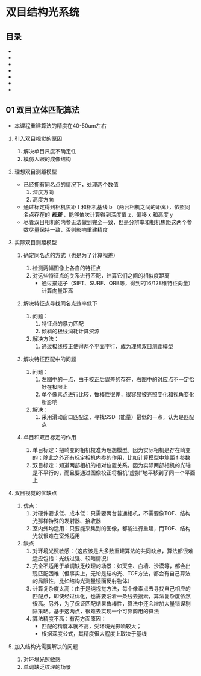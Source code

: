 # 双目结构光系统


## 目录
- []()
- []()
- []()
- []()
- []()
- []()
- []()


## 01 双目立体匹配算法
- 本课程重建算法的精度在40-50um左右

1. 引入双目视觉的原因
    1. 解决单目尺度不确定性
    1. 模仿人眼的成像结构

1. 理想双目测距模型
    - 已经拥有同名点的情况下，处理两个数值
        1. 深度方向
        1. 高度方向
    - 通过标定得到相机焦距 f 和相机基线 b （两台相机之间的距离），依照同名点存在的 ***视差*** ，能够依次计算得到深度值 z，偏移 x 和高度 y
    - 尽管双目相机的内参无法做到完全一致，但是分辨率和相机焦距这两个参数尽量保持一致，否则影响重建精度

1. 实际双目测距模型
    1. 确定同名点的方式（也是为了计算视差）
        1. 检测两幅图像上各自的特征点
        1. 对这些特征点的关系进行匹配，计算它们之间的相似度距离
            - 通过描述子（SIFT、SURF、ORB等，得到的16/128维特征向量）计算向量距离

    1. 解决特征点寻找同名点效率低下
        1. 问题：
            1. 特征点的暴力匹配
            1. 倾斜的极线消耗计算资源
        1. 解决方法：
            1. 通过极线校正使得两个平面平行，成为理想双目测距模型

    1. 解决特征匹配中的问题
        1. 问题：
            1. 左图中的一点，由于校正后误差的存在，右图中的对应点不一定恰好在极限上
            1. 单个像素点进行比较，鲁棒性很差，很容易被光照变化和视角变化所影响
        1. 解决：
            1. 采用滑动窗口匹配法，寻找SSD（能量）最低的一点，认为是匹配点

    1. 单目和双目标定的作用
        1. 单目标定：把畸变的相机校准为理想模型。因为实际相机是存在畸变的；除此之外还有标定相机内参的作用，比如计算模型中焦距 f 参数
        1. 双目标定：知道两部相机的相对位置关系。因为实际两部相机的光轴是不平行的，而且要通过图像校正将相机“虚拟”地平移到了同一个平面上

1. 双目视觉的优缺点
    1. 优点：
        1. 对硬件要求低、成本低：只需要两台普通相机，不需要像TOF、结构光那样特殊的发射器、接收器
        1. 室内外均适用：只要能采集到的图像，都能进行重建，而TOF、结构光就很难在室外适用
    1. 缺点
        1. 对环境光照敏感：（这应该是大多数重建算法的共同缺点，算法都很难适应包括：光线过强、较暗情况）
        1. 完全不适用于单调缺乏纹理的场景：如天空、白墙、沙漠等，都会出现匹配困难（但事实上，无论是结构光、TOF方法，都会有自己算法的局限性，比如结构光测量镜面反射物体）
        1. 计算复杂度太高：由于是纯视觉方法，每个像素点去寻找自己相应的匹配点，即使经过优化，也需要沿着一条线去搜索，算法复杂度依然很高。另外，为了保证匹配结果鲁棒性，算法中还会增加大量错误剔除策略。基于这两点，很难去实现一个可靠商用的算法
        1. 算法精度不高：有两方面原因：
            - 匹配的精度本就不高，受环境光影响较大；
            - 根据深度公式，其精度很大程度上取决于基线


1. 加入结构光需要解决的问题
    1. 对环境光照敏感
    1. 单调缺乏纹理的场景
